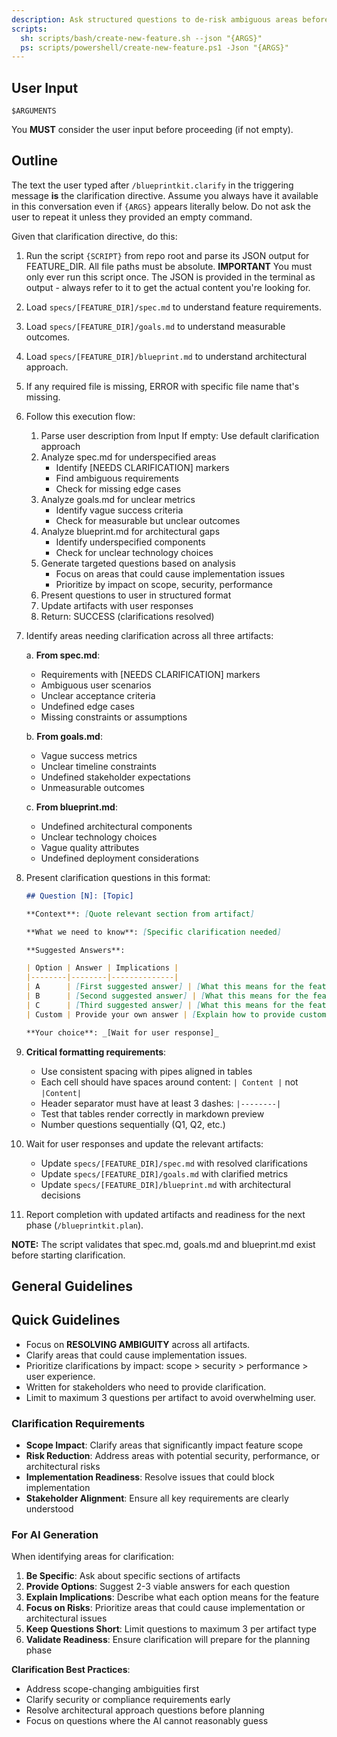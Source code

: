 ```yaml
---
description: Ask structured questions to de-risk ambiguous areas before planning.
scripts:
  sh: scripts/bash/create-new-feature.sh --json "{ARGS}"
  ps: scripts/powershell/create-new-feature.ps1 -Json "{ARGS}"
---
```


## User Input

```text
$ARGUMENTS
```

You **MUST** consider the user input before proceeding (if not empty).

## Outline

The text the user typed after `/blueprintkit.clarify` in the triggering message **is** the clarification directive. Assume you always have it available in this conversation even if `{ARGS}` appears literally below. Do not ask the user to repeat it unless they provided an empty command.

Given that clarification directive, do this:

1. Run the script `{SCRIPT}` from repo root and parse its JSON output for FEATURE_DIR. All file paths must be absolute.
  **IMPORTANT** You must only ever run this script once. The JSON is provided in the terminal as output - always refer to it to get the actual content you're looking for.

2. Load `specs/[FEATURE_DIR]/spec.md` to understand feature requirements.

3. Load `specs/[FEATURE_DIR]/goals.md` to understand measurable outcomes.

4. Load `specs/[FEATURE_DIR]/blueprint.md` to understand architectural approach.

5. If any required file is missing, ERROR with specific file name that's missing.

6. Follow this execution flow:

    1. Parse user description from Input
       If empty: Use default clarification approach
    2. Analyze spec.md for underspecified areas
       - Identify [NEEDS CLARIFICATION] markers
       - Find ambiguous requirements
       - Check for missing edge cases
    3. Analyze goals.md for unclear metrics
       - Identify vague success criteria
       - Check for measurable but unclear outcomes
    4. Analyze blueprint.md for architectural gaps
       - Identify underspecified components
       - Check for unclear technology choices
    5. Generate targeted questions based on analysis
       - Focus on areas that could cause implementation issues
       - Prioritize by impact on scope, security, performance
    6. Present questions to user in structured format
    7. Update artifacts with user responses
    8. Return: SUCCESS (clarifications resolved)

7. Identify areas needing clarification across all three artifacts:

   a. **From spec.md**:
      - Requirements with [NEEDS CLARIFICATION] markers
      - Ambiguous user scenarios
      - Unclear acceptance criteria
      - Undefined edge cases
      - Missing constraints or assumptions
   
   b. **From goals.md**:
      - Vague success metrics
      - Unclear timeline constraints
      - Undefined stakeholder expectations
      - Unmeasurable outcomes
   
   c. **From blueprint.md**:
      - Undefined architectural components
      - Unclear technology choices
      - Vague quality attributes
      - Undefined deployment considerations

8. Present clarification questions in this format:

   ```markdown
   ## Question [N]: [Topic]
   
   **Context**: [Quote relevant section from artifact]
   
   **What we need to know**: [Specific clarification needed]
   
   **Suggested Answers**:
   
   | Option | Answer | Implications |
   |--------|--------|--------------|
   | A      | [First suggested answer] | [What this means for the feature] |
   | B      | [Second suggested answer] | [What this means for the feature] |
   | C      | [Third suggested answer] | [What this means for the feature] |
   | Custom | Provide your own answer | [Explain how to provide custom input] |
   
   **Your choice**: _[Wait for user response]_
   ```

9. **Critical formatting requirements**:
   - Use consistent spacing with pipes aligned in tables
   - Each cell should have spaces around content: `| Content |` not `|Content|`
   - Header separator must have at least 3 dashes: `|--------|`
   - Test that tables render correctly in markdown preview
   - Number questions sequentially (Q1, Q2, etc.)

10. Wait for user responses and update the relevant artifacts:
    - Update `specs/[FEATURE_DIR]/spec.md` with resolved clarifications
    - Update `specs/[FEATURE_DIR]/goals.md` with clarified metrics
    - Update `specs/[FEATURE_DIR]/blueprint.md` with architectural decisions

11. Report completion with updated artifacts and readiness for the next phase (`/blueprintkit.plan`).

**NOTE:** The script validates that spec.md, goals.md and blueprint.md exist before starting clarification.

## General Guidelines

## Quick Guidelines

- Focus on **RESOLVING AMBIGUITY** across all artifacts.
- Clarify areas that could cause implementation issues.
- Prioritize clarifications by impact: scope > security > performance > user experience.
- Written for stakeholders who need to provide clarification.
- Limit to maximum 3 questions per artifact to avoid overwhelming user.

### Clarification Requirements

- **Scope Impact**: Clarify areas that significantly impact feature scope
- **Risk Reduction**: Address areas with potential security, performance, or architectural risks
- **Implementation Readiness**: Resolve issues that could block implementation
- **Stakeholder Alignment**: Ensure all key requirements are clearly understood

### For AI Generation

When identifying areas for clarification:

1. **Be Specific**: Ask about specific sections of artifacts
2. **Provide Options**: Suggest 2-3 viable answers for each question
3. **Explain Implications**: Describe what each option means for the feature
4. **Focus on Risks**: Prioritize areas that could cause implementation or architectural issues
5. **Keep Questions Short**: Limit questions to maximum 3 per artifact type
6. **Validate Readiness**: Ensure clarification will prepare for the planning phase

**Clarification Best Practices**:

- Address scope-changing ambiguities first
- Clarify security or compliance requirements early
- Resolve architectural approach questions before planning
- Focus on questions where the AI cannot reasonably guess